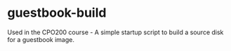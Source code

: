 # guestbook-build
Used in the CPO200 course - A simple startup script to build a source disk for a guestbook image.
